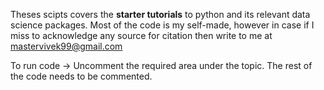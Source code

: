 Theses scipts covers the **starter tutorials** to python and its relevant data science packages. 
Most of the code is my self-made, however in case if I miss to acknowledge any source for citation then write to me at mastervivek99@gmail.com


To run code -> Uncomment the required area under the topic. The rest of the code needs to be commented. 
